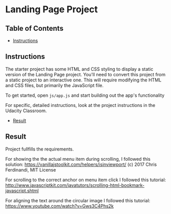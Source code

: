 # Landing Page Project

## Table of Contents

* [Instructions](#instructions)

## Instructions

The starter project has some HTML and CSS styling to display a static version of the Landing Page project. You'll need to convert this project from a static project to an interactive one. This will require modifying the HTML and CSS files, but primarily the JavaScript file.

To get started, open `js/app.js` and start building out the app's functionality

For specific, detailed instructions, look at the project instructions in the Udacity Classroom.

* [Result](#result)

## Result

Project fullfills the requirements.

For showing the the actual menu item during scrolling, I followed this solution: https://vanillajstoolkit.com/helpers/isinviewport/
(c) 2017 Chris Ferdinandi, MIT License

For scrolling to the correct anchor on menu item click I followed this tutorial: http://www.javascriptkit.com/javatutors/scrolling-html-bookmark-javascript.shtml

For aligning the text around the circular image I followed this tutorial: https://www.youtube.com/watch?v=Gws3C4Phs2k
